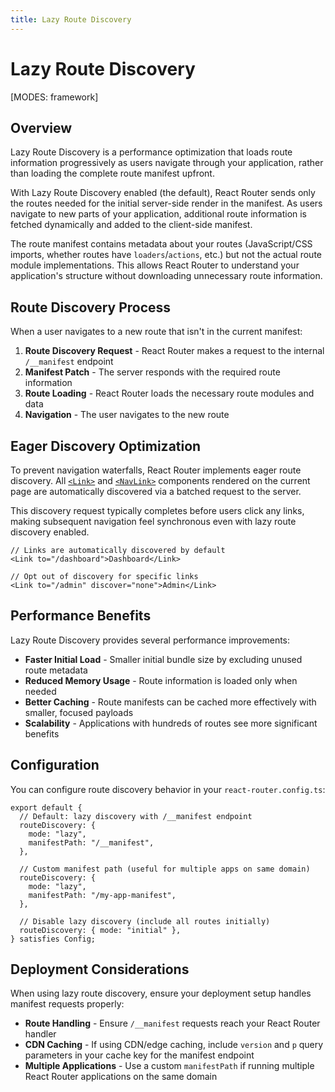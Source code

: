 ```yaml
---
title: Lazy Route Discovery
---
```


# Lazy Route Discovery

[MODES: framework]

## Overview

Lazy Route Discovery is a performance optimization that loads route information progressively as users navigate through your application, rather than loading the complete route manifest upfront.

With Lazy Route Discovery enabled (the default), React Router sends only the routes needed for the initial server-side render in the manifest. As users navigate to new parts of your application, additional route information is fetched dynamically and added to the client-side manifest.

The route manifest contains metadata about your routes (JavaScript/CSS imports, whether routes have `loaders`/`actions`, etc.) but not the actual route module implementations. This allows React Router to understand your application's structure without downloading unnecessary route information.

## Route Discovery Process

When a user navigates to a new route that isn't in the current manifest:

1. **Route Discovery Request** - React Router makes a request to the internal `/__manifest` endpoint
2. **Manifest Patch** - The server responds with the required route information
3. **Route Loading** - React Router loads the necessary route modules and data
4. **Navigation** - The user navigates to the new route

## Eager Discovery Optimization

To prevent navigation waterfalls, React Router implements eager route discovery. All [`<Link>`](../api/components/Link) and [`<NavLink>`](../api/components/NavLink) components rendered on the current page are automatically discovered via a batched request to the server.

This discovery request typically completes before users click any links, making subsequent navigation feel synchronous even with lazy route discovery enabled.

```tsx
// Links are automatically discovered by default
<Link to="/dashboard">Dashboard</Link>

// Opt out of discovery for specific links
<Link to="/admin" discover="none">Admin</Link>
```

## Performance Benefits

Lazy Route Discovery provides several performance improvements:

- **Faster Initial Load** - Smaller initial bundle size by excluding unused route metadata
- **Reduced Memory Usage** - Route information is loaded only when needed
- **Better Caching** - Route manifests can be cached more effectively with smaller, focused payloads
- **Scalability** - Applications with hundreds of routes see more significant benefits

## Configuration

You can configure route discovery behavior in your `react-router.config.ts`:

```tsx filename=react-router.config.ts
export default {
  // Default: lazy discovery with /__manifest endpoint
  routeDiscovery: {
    mode: "lazy",
    manifestPath: "/__manifest",
  },

  // Custom manifest path (useful for multiple apps on same domain)
  routeDiscovery: {
    mode: "lazy",
    manifestPath: "/my-app-manifest",
  },

  // Disable lazy discovery (include all routes initially)
  routeDiscovery: { mode: "initial" },
} satisfies Config;
```

## Deployment Considerations

When using lazy route discovery, ensure your deployment setup handles manifest requests properly:

- **Route Handling** - Ensure `/__manifest` requests reach your React Router handler
- **CDN Caching** - If using CDN/edge caching, include `version` and `p` query parameters in your cache key for the manifest endpoint
- **Multiple Applications** - Use a custom `manifestPath` if running multiple React Router applications on the same domain
